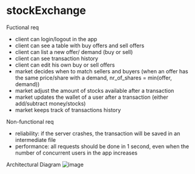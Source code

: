 # stockExchange
Fuctional req
 - client can login/logout in the app 
 - client can see a table with buy offers and sell offers
 - client can list a new offer/ demand (buy or sell)
 - client can see transaction history
 - client can edit his own buy or sell offers
 - market decides when to match sellers and buyers (when an offer has the same price/share with a demand, nr_of_shares = min(offer, demand)) 
 - market adjust the amount of stocks available after a transaction
 - market updates the wallet of a user after a transaction (either add/subtract money/stocks)
 - market keeps track of transactions history
 
Non-functional req
  - reliability: if the server crashes, the transaction will be saved in an intermediate file
  - performance: all requests should be done in 1 second, even when the number of concurrent users in the app increases
  
Architectural Diagram
![image](https://user-images.githubusercontent.com/30629359/198845221-9ad4d2e9-5e36-4785-b657-43d0171ad7e5.png)


 
